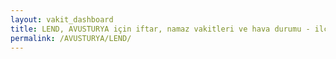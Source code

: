 ```yaml
---
layout: vakit_dashboard
title: LEND, AVUSTURYA için iftar, namaz vakitleri ve hava durumu - ilçe/eyalet seç
permalink: /AVUSTURYA/LEND/
---
```


<script type="text/javascript">
  var GLOBAL_COUNTRY = 'AVUSTURYA';
  var GLOBAL_CITY = 'LEND';
  var GLOBAL_STATE = '';
  var lat = 72;
  var lon = 21;
</script>
